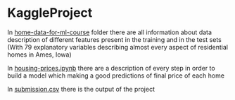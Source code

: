 # KaggleProject

In [home-data-for-ml-course](https://github.com/DavideV-git1/KaggleProject) folder there are all information about data description of different features present in the training and in the test sets (With 79 explanatory variables describing almost every aspect of residential homes in Ames, Iowa)

In [housing-prices.ipynb](https://github.com/DavideV-git1/KaggleProject) there are a description of every step in order to build a model which making a good predictions of final price of each home

In [submission.csv](https://github.com/DavideV-git1/KaggleProject) there is the output of the project

